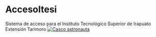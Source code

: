 # AccesoItesi
Sistema de acceso para el Instituto Tecnológico Superior de Irapuato Extensión Tarimoro
[![Casco astronauta](https://i.imgur.com/b1kbwbR.gif "Casco")](https://platzi.com/cursos "Nunca pares de aprender")
